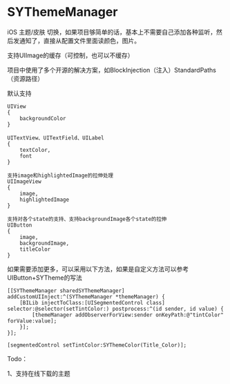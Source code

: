 SYThemeManager
==============

iOS 主题/皮肤 切换，如果项目够简单的话，基本上不需要自己添加各种监听，然后发通知了，直接从配置文件里面读颜色，图片。


支持UIImage的缓存（可控制，也可以不缓存）

项目中使用了多个开源的解决方案，如BlockInjection（注入）StandardPaths （资源路径）

默认支持

	UIView
	{
		backgroundColor
	}

	UITextView、UITextField、UILabel
	{
		textColor,
		font
	}

	支持image和highlightedImage的拉伸处理
	UIImageView
	{
		image,
		highlightedImage
	}

	支持对各个state的支持、支持backgroundImage各个state的拉伸
	UIButton
	{	
		image,
		backgroundImage,
		titleColor
	}


如果需要添加更多，可以采用以下方法，如果是自定义方法可以参考UIButton+SYTheme的写法

	[[SYThemeManager sharedSYThemeManager] addCustomUIInject:^(SYThemeManager *themeManager) {
        [BILib injectToClass:[UISegmentedControl class] selector:@selector(setTintColor:) postprocess:^(id sender, id value) {
            [themeManager addObserverForView:sender onKeyPath:@"tintColor" forValue:value];
        }];
    }];

    [segmentedControl setTintColor:SYThemeColor(Title_Color)];




Todo：

1、支持在线下载的主题
